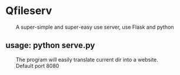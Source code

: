 # Qfileserv
&emsp;&emsp;A super-simple and super-easy use server, use Flask and python

## usage: python serve.py

&emsp;&emsp;The program will easily translate current dir into a website.  
&emsp;&emsp;Default port 8080
